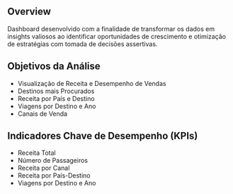 ## Overview
Dashboard desenvolvido com a finalidade de transformar os dados em insights valiosos ao identificar oportunidades de crescimento e otimização de estratégias com tomada de decisões assertivas.

## Objetivos da Análise
- Visualização de Receita e Desempenho de Vendas
- Destinos mais Procurados
- Receita por País e Destino
- Viagens por Destino e Ano
- Canais de Venda

## Indicadores Chave de Desempenho (KPIs)
- Receita Total
- Número de Passageiros
- Receita por Canal
- Receita por País-Destino
- Viagens por Destino e Ano
